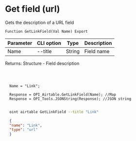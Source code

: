 ﻿---
sidebar_position: 10
---

# Get field (url)
 Gets the description of a URL field



`Function GetLinkField(Val Name) Export`

  | Parameter | CLI option | Type | Description |
  |-|-|-|-|
  | Name | --title | String | Field name |

  
  Returns:  Structure - Field description

<br/>




```bsl title="Code example"
  
  Name = "Link";
  
  Response = OPI_Airtable.GetLinkField(Name); //Map
  Response = OPI_Tools.JSONString(Response); //JSON string
```



```sh title="CLI command example"
    
  oint airtable GetLinkField --title "Link"

```

```json title="Result"
  {
  "name": "Link",
  "type": "url"
  }

```
